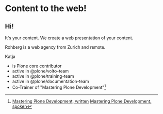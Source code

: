 # Content to the web!

## Hi!

It's your content. We create a web presentation of your content. 

Rohberg is a web agency from Zurich and remote.

Katja 
  
  - is Plone core contributor
  - active in @plone/volto-team
  - active in @plone/training-team
  - active in @plone/documentation-team
  - Co-Trainer of "Mastering Plone Development"[^Mastering]


[^Mastering]: [Mastering Plone Development, written](https://training.plone.org/5/mastering-plone/)
    [Mastering Plone Development, spoken](https://www.youtube.com/watch?v=IEcGKzo3PO0&t=1s)

